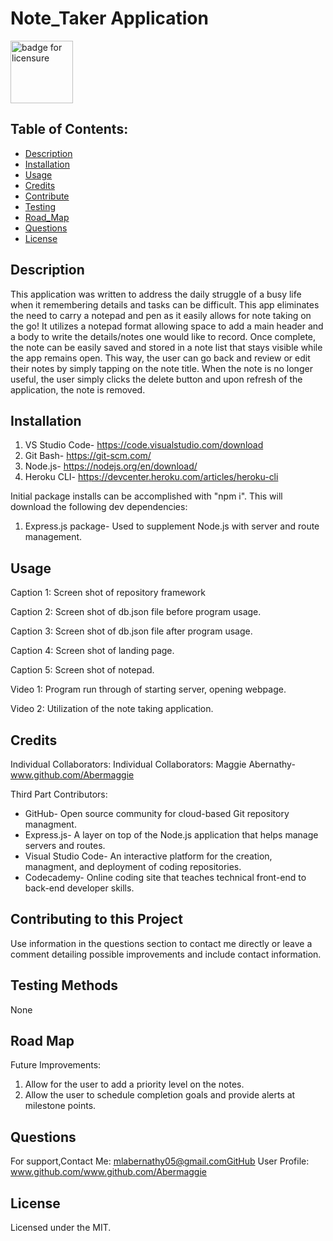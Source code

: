 # Note_Taker Application

<img width="100" alt="badge for licensure" src="https://img.shields.io/badge/License-MIT-blue.svg">

## Table of Contents:

- [Description](#description)
- [Installation](#installation)
- [Usage](#usage)
- [Credits](#credits)
- [Contribute](#contributing-to-this-project)
- [Testing](#testing-methods)
- [Road_Map](#road-map)
- [Questions](#questions)
- [License](#license)

## Description
This application was written to address the daily struggle of a busy life when it remembering details and tasks can be difficult.  This app eliminates the need to carry a notepad and pen as it easily allows for note taking on the go!  It utilizes a notepad format allowing space to add a main header and a body to write the details/notes one would like to record.  Once complete, the note can be easily saved and stored in a note list that stays visible while the app remains open.  This way, the user can go back and review or edit their notes by simply tapping on the note title.  When the note is no longer useful, the user simply clicks the delete button and upon refresh of the application, the note is removed.

## Installation
1. VS Studio Code- https://code.visualstudio.com/download
2. Git Bash- https://git-scm.com/
3. Node.js- https://nodejs.org/en/download/
4. Heroku CLI- https://devcenter.heroku.com/articles/heroku-cli

Initial package installs can be accomplished with "npm i". This will download the following dev dependencies:

1. Express.js package- Used to supplement Node.js with server and route management.


## Usage
Caption 1: Screen shot of repository framework

Caption 2: Screen shot of db.json file before program usage.

Caption 3: Screen shot of db.json file after program usage.

Caption 4: Screen shot of landing page.

Caption 5: Screen shot of notepad.

Video 1: Program run through of starting server, opening webpage.

Video 2: Utilization of the note taking application.

## Credits
Individual Collaborators:
Individual Collaborators: Maggie Abernathy- www.github.com/Abermaggie


Third Part Contributors:
- GitHub- Open source community for cloud-based Git repository managment.
- Express.js- A layer on top of the Node.js application that helps manage servers and routes.
- Visual Studio Code- An interactive platform for the creation, managment, and deployment of coding repositories.
- Codecademy- Online coding site that teaches technical front-end to back-end developer skills.

## Contributing to this Project
Use information in the questions section to contact me directly or leave a comment detailing possible improvements and include contact information.

## Testing Methods
None

## Road Map
Future Improvements:

1. Allow for the user to add a priority level on the notes.
2. Allow the user to schedule completion goals and provide alerts at milestone points.


## Questions
For support,Contact Me: mlabernathy05@gmail.comGitHub User Profile: www.github.com/www.github.com/Abermaggie

## License
Licensed under the MIT.

  